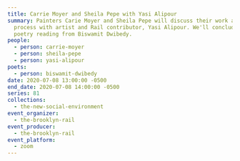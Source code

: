 ```yaml
---
title: Carrie Moyer and Sheila Pepe with Yasi Alipour
summary: Painters Carie Moyer and Sheila Pepe will discuss their work and
  process with artist and Rail contributor, Yasi Alipour. We'll conclude with a
  poetry reading from Biswamit Dwibedy.
people:
  - person: carrie-moyer
  - person: sheila-pepe
  - person: yasi-alipour
poets:
  - person: biswamit-dwibedy
date: 2020-07-08 13:00:00 -0500
end_date: 2020-07-08 14:00:00 -0500
series: 81
collections:
  - the-new-social-environment
event_organizer:
  - the-brooklyn-rail
event_producer:
  - the-brooklyn-rail
event_platform:
  - zoom
---
```

